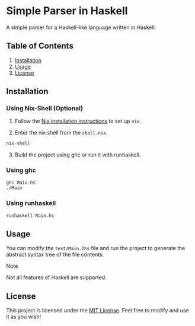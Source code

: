 # Simple Parser in Haskell

A simple parser for a Haskell-like language written in Haskell.

## Table of Contents
1. [Installation](#installation)
2. [Usage](#usage)
3. [License](#license)

## Installation

### Using Nix-Shell (Optional)

1. Follow the [Nix installation instructions](https://nixos.org/download/) to set up `nix`.

2. Enter the nix shell from the `shell.nix`.

```bash
nix-shell
```

3. Build the project using ghc or run it with runhaskell. 

### Using ghc

```bash
ghc Main.hs
./Main
```

### Using runhaskell

```bash
runhaskell Main.hs
```

## Usage

You can modify the `test/Main.2hs` file and run the project to generate the abstract syntax tree of the file contents.

> [!NOTE]
> Not all features of Haskell are supported.

## License

This project is licensed under the [MIT License](https://choosealicense.com/licenses/mit/). Feel free to modify and use it as you wish!